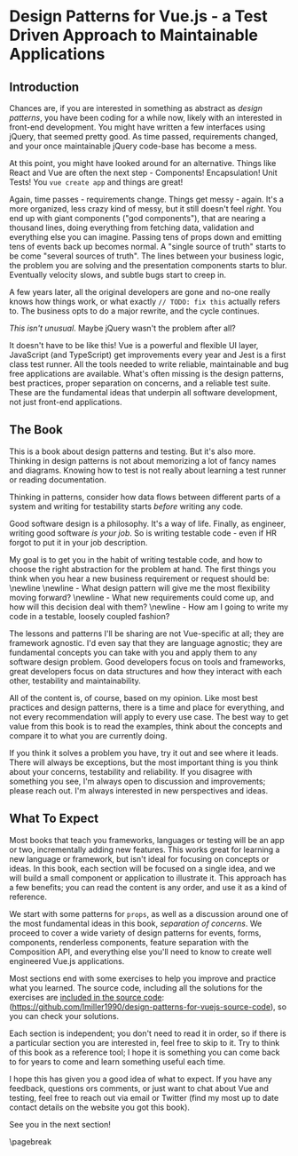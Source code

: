# Design Patterns for Vue.js - a Test Driven Approach to Maintainable Applications

## Introduction

Chances are, if you are interested in something as abstract as *design patterns*, you have been coding for a while now, likely with an interested in front-end development. You might have written a few interfaces using jQuery, that seemed pretty good. As time passed, requirements changed, and your once maintainable jQuery code-base has become a mess. 

At this point, you might have looked around for an alternative. Things like React and Vue are often the next step - Components! Encapsulation! Unit Tests! You `vue create app` and things are great!

Again, time passes - requirements change. Things get messy - again. It's a more organized, less crazy kind of messy, but it still doesn't feel *right*. You end up with giant components ("god components"), that are nearing a thousand lines, doing everything from fetching data, validation and everything else you can imagine. Passing tens of props down and emitting tens of events back up becomes normal. A "single source of truth" starts to be come "several sources of truth". The lines between your business logic, the problem you are solving and the presentation components starts to blur. Eventually velocity slows, and subtle bugs start to creep in.

A few years later, all the original developers are gone and no-one really knows how things work, or what exactly `// TODO: fix this` actually refers to. The business opts to do a major rewrite, and the cycle continues.

*This isn't unusual*. Maybe jQuery wasn't the problem after all? 

It doesn't have to be like this! Vue is a powerful and flexible UI layer, JavaScript (and TypeScript) get improvements every year and Jest is a first class test runner. All the tools needed to write reliable, maintainable and bug free applications are available. What's often missing is the design patterns, best practices, proper separation on concerns, and a reliable test suite. These are the fundamental ideas that underpin all software development, not just front-end applications.

## The Book

This is a book about design patterns and testing. But it's also more. Thinking in design patterns is not about memorizing a lot of fancy names and diagrams. Knowing how to test is not really about learning a test runner or reading documentation. 

Thinking in patterns, consider how data flows between different parts of a system and writing for testability starts *before* writing any code. 

Good software design is a philosophy. It's a way of life. Finally, as engineer, writing good software *is your job*. So is writing testable code - even if HR forgot to put it in your job description.

My goal is to get you in the habit of writing testable code, and how to choose the right abstraction for the problem at hand. The first things you think when you hear a new business requirement or request should be: 
\newline
\newline - What design pattern will give me the most flexibility moving forward? 
\newline - What new requirements could come up, and how will this decision deal with them?
\newline - How am I going to write my code in a testable, loosely coupled fashion? 

The lessons and patterns I'll be sharing are not Vue-specific at all; they are framework agnostic. I'd even say that they are language agnostic; they are fundamental concepts you can take with you and apply them to any software design problem. Good developers focus on tools and frameworks, great developers focus on data structures and how they interact with each other, testability and maintainability.

All of the content is, of course, based on my opinion. Like most best practices and design patterns, there is a time and place for everything, and not every recommendation will apply to every use case.  The best way to get value from this book is to read the examples, think about the concepts and compare it to what you are currently doing. 

If you think it solves a problem you have, try it out and see where it leads. There will always be exceptions, but the most important thing is you think about your concerns, testability and reliability. If you disagree with something you see, I'm always open to discussion and improvements; please reach out. I'm always interested in new perspectives and ideas.

## What To Expect

Most books that teach you frameworks, languages or testing will be an app or two, incrementally adding new features. This works great for learning a new language or framework, but isn't ideal for focusing on concepts or ideas. In this book, each section will be focused on a single idea, and we will build a small component or application to illustrate it. This approach has a few benefits; you can read the content is any order, and use it as a kind of reference.

We start with some patterns for `props`, as well as a discussion around one of the most fundamental ideas in this book, *separation of concerns*. We proceed to cover a wide variety of design patterns for events, forms, components, renderless components, feature separation with the Composition API, and everything else you'll need to know to create well engineered Vue.js applications.

Most sections end with some exercises to help you improve and practice what you learned. The source code, including all the solutions for the exercises are [included in the source code](https://github.com/lmiller1990/design-patterns-for-vuejs-source-code): (https://github.com/lmiller1990/design-patterns-for-vuejs-source-code), so you can check your solutions.

Each section is independent; you don't need to read it in order, so if there is a particular section you are interested in, feel free to skip to it. Try to think of this book as a reference tool; I hope it is something you can come back to for years to come and learn something useful each time.

I hope this has given you a good idea of what to expect. If you have any feedback, questions ors comments, or just want to chat about Vue and testing, feel free to reach out via email or Twitter (find my most up to date contact details on the website you got this book).

See you in the next section!

\pagebreak

